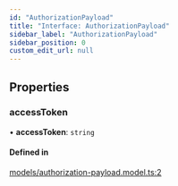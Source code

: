 ```yaml
---
id: "AuthorizationPayload"
title: "Interface: AuthorizationPayload"
sidebar_label: "AuthorizationPayload"
sidebar_position: 0
custom_edit_url: null
---
```


## Properties

### accessToken

• **accessToken**: `string`

#### Defined in

[models/authorization-payload.model.ts:2](https://github.com/wescopeland/psn-api/blob/e03f8b1/src/models/authorization-payload.model.ts#L2)
